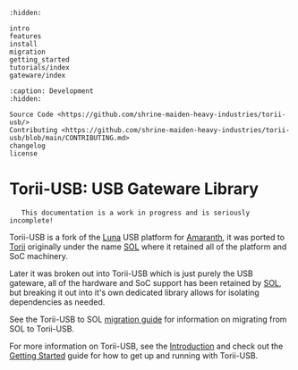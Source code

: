 ```{toctree}
:hidden:

intro
features
install
migration
getting_started
tutorials/index
gateware/index
```

```{toctree}
:caption: Development
:hidden:

Source Code <https://github.com/shrine-maiden-heavy-industries/torii-usb/>
Contributing <https://github.com/shrine-maiden-heavy-industries/torii-usb/blob/main/CONTRIBUTING.md>
changelog
license
```

# Torii-USB: USB Gateware Library

```{warning}
   This documentation is a work in progress and is seriously incomplete!
```

Torii-USB is a fork of the [Luna] USB platform for [Amaranth], it was ported to [Torii] originally under the name [SOL] where it retained all of the platform and SoC machinery.

Later it was broken out into Torii-USB which is just purely the USB gateware, all of the hardware and SoC support has been retained by [SOL], but breaking it out into it's own dedicated library allows for isolating dependencies as needed.

See the Torii-USB to SOL [migration guide] for information on migrating from SOL to Torii-USB.

For more information on Torii-USB, see the [Introduction] and check out the [Getting Started] guide for how to get up and running with Torii-USB.

[Torii]: https://github.com/shrine-maiden-heavy-industries/torii-hdl
[SOL]: https://github.com/shrine-maiden-heavy-industries/sol
[LUNA]: https://github.com/greatscottgadgets/luna
[Amaranth]: https://github.com/amaranth-lang/amaranth
[migration guide]: ./migration.md
[Introduction]: ./intro.md
[Getting Started]: ./getting_started.md
